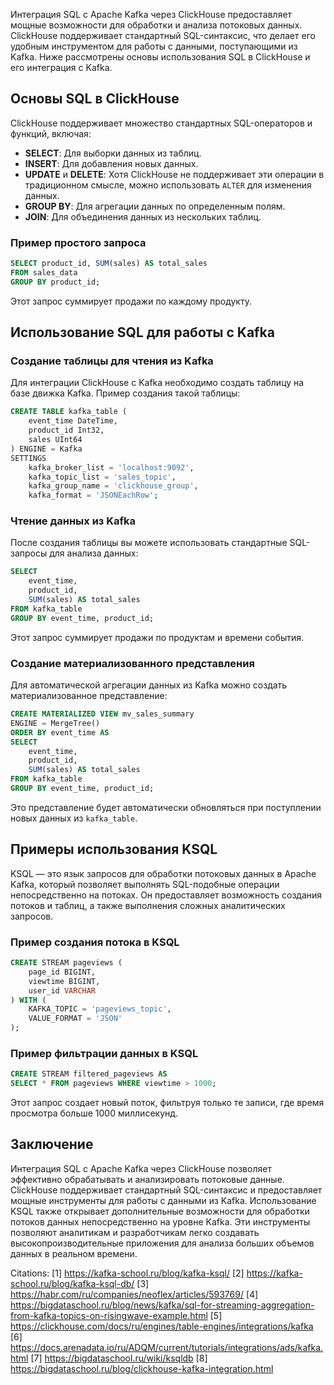Интеграция SQL с Apache Kafka через ClickHouse предоставляет мощные возможности для обработки и анализа потоковых данных. ClickHouse поддерживает стандартный SQL-синтаксис, что делает его удобным инструментом для работы с данными, поступающими из Kafka. Ниже рассмотрены основы использования SQL в ClickHouse и его интеграция с Kafka.

## Основы SQL в ClickHouse

ClickHouse поддерживает множество стандартных SQL-операторов и функций, включая:

- **SELECT**: Для выборки данных из таблиц.
- **INSERT**: Для добавления новых данных.
- **UPDATE** и **DELETE**: Хотя ClickHouse не поддерживает эти операции в традиционном смысле, можно использовать `ALTER` для изменения данных.
- **GROUP BY**: Для агрегации данных по определенным полям.
- **JOIN**: Для объединения данных из нескольких таблиц.

### Пример простого запроса

```sql
SELECT product_id, SUM(sales) AS total_sales
FROM sales_data
GROUP BY product_id;
```

Этот запрос суммирует продажи по каждому продукту.

## Использование SQL для работы с Kafka

### Создание таблицы для чтения из Kafka

Для интеграции ClickHouse с Kafka необходимо создать таблицу на базе движка Kafka. Пример создания такой таблицы:

```sql
CREATE TABLE kafka_table (
    event_time DateTime,
    product_id Int32,
    sales UInt64
) ENGINE = Kafka 
SETTINGS 
    kafka_broker_list = 'localhost:9092',
    kafka_topic_list = 'sales_topic',
    kafka_group_name = 'clickhouse_group',
    kafka_format = 'JSONEachRow';
```

### Чтение данных из Kafka

После создания таблицы вы можете использовать стандартные SQL-запросы для анализа данных:

```sql
SELECT 
    event_time, 
    product_id, 
    SUM(sales) AS total_sales 
FROM kafka_table 
GROUP BY event_time, product_id;
```

Этот запрос суммирует продажи по продуктам и времени события.

### Создание материализованного представления

Для автоматической агрегации данных из Kafka можно создать материализованное представление:

```sql
CREATE MATERIALIZED VIEW mv_sales_summary 
ENGINE = MergeTree() 
ORDER BY event_time AS 
SELECT 
    event_time,
    product_id,
    SUM(sales) AS total_sales 
FROM kafka_table 
GROUP BY event_time, product_id;
```

Это представление будет автоматически обновляться при поступлении новых данных из `kafka_table`.

## Примеры использования KSQL

KSQL — это язык запросов для обработки потоковых данных в Apache Kafka, который позволяет выполнять SQL-подобные операции непосредственно на потоках. Он предоставляет возможность создания потоков и таблиц, а также выполнения сложных аналитических запросов.

### Пример создания потока в KSQL

```sql
CREATE STREAM pageviews (
    page_id BIGINT,
    viewtime BIGINT,
    user_id VARCHAR
) WITH (
    KAFKA_TOPIC = 'pageviews_topic',
    VALUE_FORMAT = 'JSON'
);
```

### Пример фильтрации данных в KSQL

```sql
CREATE STREAM filtered_pageviews AS 
SELECT * FROM pageviews WHERE viewtime > 1000;
```

Этот запрос создает новый поток, фильтруя только те записи, где время просмотра больше 1000 миллисекунд.

## Заключение

Интеграция SQL с Apache Kafka через ClickHouse позволяет эффективно обрабатывать и анализировать потоковые данные. ClickHouse поддерживает стандартный SQL-синтаксис и предоставляет мощные инструменты для работы с данными из Kafka. Использование KSQL также открывает дополнительные возможности для обработки потоков данных непосредственно на уровне Kafka. Эти инструменты позволяют аналитикам и разработчикам легко создавать высокопроизводительные приложения для анализа больших объемов данных в реальном времени.

Citations:
[1] https://kafka-school.ru/blog/kafka-ksql/
[2] https://kafka-school.ru/blog/kafka-ksql-db/
[3] https://habr.com/ru/companies/neoflex/articles/593769/
[4] https://bigdataschool.ru/blog/news/kafka/sql-for-streaming-aggregation-from-kafka-topics-on-risingwave-example.html
[5] https://clickhouse.com/docs/ru/engines/table-engines/integrations/kafka
[6] https://docs.arenadata.io/ru/ADQM/current/tutorials/integrations/ads/kafka.html
[7] https://bigdataschool.ru/wiki/ksqldb
[8] https://bigdataschool.ru/blog/clickhouse-kafka-integration.html